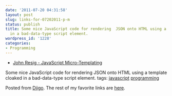 ```yaml
---
date: '2011-07-20 04:31:58'
layout: post
slug: links-for-07202011-p-m
status: publish
title: Some nice JavaScript code for rendering  JSON onto HTML using a template cloaked
  in a bad-data-type script element.
wordpress_id: '1228'
categories:
- Programming
---
```



  * [John Resig - JavaScript Micro-Templating](http://ejohn.org/blog/javascript-micro-templating)


Some nice JavaScript code for rendering  JSON onto HTML using a template cloaked in a bad-data-type script element.
 tags:                      [javascript](http://www.diigo.com/user/eobrain/javascript)            [programming](http://www.diigo.com/user/eobrain/programming)


Posted from [Diigo](http://www.diigo.com). The rest of my favorite links are [here](http://www.diigo.com/user/eobrain).
